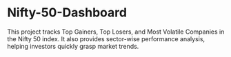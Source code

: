 # Nifty-50-Dashboard
This project tracks Top Gainers, Top Losers, and Most Volatile Companies in the Nifty 50 index. It also provides sector-wise performance analysis, helping investors quickly grasp market trends.
